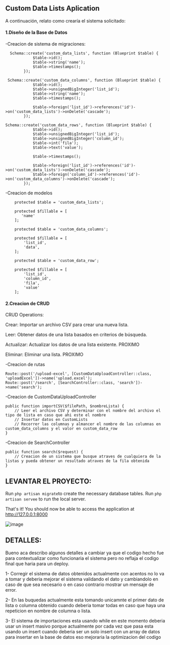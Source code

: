 
## Custom Data Lists Aplication

A continuación, relato como crearía el sistema solicitado:

#### 1.Diseño de la Base de Datos

-Creacion de sistema de migraciones:
```
  Schema::create('custom_data_lists', function (Blueprint $table) {
            $table->id();
            $table->string('name');
            $table->timestamps();
        });
```
```
 Schema::create('custom_data_columns', function (Blueprint $table) {
            $table->id();
            $table->unsignedBigInteger('list_id');
            $table->string('name');
            $table->timestamps();

            $table->foreign('list_id')->references('id')->on('custom_data_lists')->onDelete('cascade');
        });
```
```
Schema::create('custom_data_rows', function (Blueprint $table) {
            $table->id();
            $table->unsignedBigInteger('list_id');
            $table->unsignedBigInteger('column_id');
            $table->int('fila');
            $table->text('value');

            $table->timestamps();

            $table->foreign('list_id')->references('id')->on('custom_data_lists')->onDelete('cascade');
            $table->foreign('column_id')->references('id')->on('custom_data_columns')->onDelete('cascade');
        });
```

-Creacion de modelos

```
    protected $table = 'custom_data_lists';

    protected $fillable = [
       'name'
    ];
```

```
    protected $table = 'custom_data_columns';

    protected $fillable = [
        'list_id',
        'data',
    ];
```


```
    protected $table = 'custom_data_row';

    protected $fillable = [
        'list_id',
        'column_id',
        'fila',
        'value'
    ];
```

#### 2.Creacion de CRUD 

CRUD Operations:

Crear: Importar un archivo CSV para crear una nueva lista.

Leer: Obtener datos de una lista basados en criterios de búsqueda.

Actualizar: Actualizar los datos de una lista existente. PROXIMO

Eliminar: Eliminar una lista. PROXIMO

-Creacion de rutas

```
Route::post('/upload-excel', [CustomDataUploadController::class, 'uploadExcel'])->name('upload.excel');
Route::post('/search', [SearchController::class, 'search'])->name('search');
```

-Creacion de CustomDataUploadController

```
public function importCSV($filePath, $nombreLista) {
    // Leer el archivo CSV y determinar con el nombre del archivo el tipo de lista en caso que ahi este el nombre
    // Insertar datos en CustomLists
    // Recorrer las columnas y almancer el nombre de las columnas en custom_data_columns y el valor en custom_data_row
}

```

-Creacion de SearchController

```
public function search($request) {
    // Creacion de un sistema que busque atraves de cualquiera de la listas y pueda obtener un resultado atraves de la fila obtenida
}

```

## LEVANTAR EL PROYECTO:

 Run `php artisan migrate`to create the necessary database tables.
 Run `php artisan servee` to run the local server.

 That's it! You should now be able to access the application at http://127.0.0.1:8000

![image](https://github.com/GabrielLimardo/TechnicalTest_CustomDataList/assets/60992367/e42c6e27-3bcd-4c1b-9228-8892eeb4b21e)

## DETALLES:

Bueno aca describo algunos detalles a cambiar ya que el codigo hecho fue para contextualizar como funcionaria el sistema pero no reflaja el codigo final que haria para un deploy.

1- Corregir el sistema de datos obtenidos actualmente con acentos no lo va a tomar y deberia mejorar el sistema validando el dato y cambiandolo en caso de que sea necesario o en caso contrario mostrar un mensaje de error.

2- En las buquedas actualmente esta tomando unicamnte el primer dato de lista o columna obtenido cuando deberia tomar todas en caso que haya una repeticion en nombre de columna o lista.

3- El sistema de importaciones esta usando while en este momento deberia usar un insert masivo porque actualmente por cada vez que pasa esta usando un insert cuando deberia ser un solo insert con un array de datos para insertar en la base de datos eso mejoraria la optimizacion del codigo
